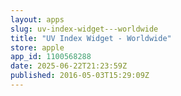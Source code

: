 ```yaml
---
layout: apps
slug: uv-index-widget---worldwide
title: "UV Index Widget - Worldwide"
store: apple
app_id: 1100568288
date: 2025-06-22T21:23:59Z
published: 2016-05-03T15:29:09Z
---
```

